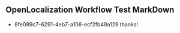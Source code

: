 ## OpenLocalization Workflow Test MarkDown
* 8fe089c7-6291-4eb7-a106-ecf2fb49a129 thanks!

<!--HONumber=Oct16_HO3-->


